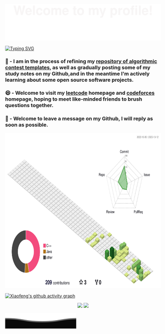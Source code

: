 ![](assets/Bottom_up.svg)

<a href="https://git.io/typing-svg"><img src="https://readme-typing-svg.herokuapp.com?font=ZCOOL+XiaoWei&weight=600&size=30&pause=1000&color=000000&center=true&vCenter=true&width=1000&height=100&lines=%E8%B7%AF%E6%BC%AB%E6%BC%AB%E5%85%B6%E4%BF%AE%E8%BF%9C%E5%85%AE%2C%E5%90%BE%E5%B0%86%E4%B8%8A%E4%B8%8B%E8%80%8C%E6%B1%82%E7%B4%A2" alt="Typing SVG" /></a>

### 🔭 - I am in the process of refining my [repository of algorithmic contest templates](https://github.com/qxf-72/Codeforces-Cpp), as well as gradually posting some of my study notes on my Github,and in the meantime I'm actively learning about some open source software projects.

### 😄 - Welcome to visit my [leetcode](https://leetcode.cn/u/qxf-u/) homepage and [codeforces](https://codeforces.com/profile/qiuxiaofeng) homepage, hoping to meet like-minded friends to brush questions together.

### 💬 - Welcome to leave a message on my Github, I will reply as soon as possible.

<p align="center">
  <img height="500" src="https://raw.githubusercontent.com/qxf-72/qxf-72/main/profile-3d.svg" />
</p>

[![Xiaofeng's github activity graph](https://github-readme-activity-graph.vercel.app/graph?username=qxf-72&theme=github-compact)](https://github.com/ashutosh00710/github-readme-activity-graph)

<p align="center">
  <img height="200" src="https://github-readme-stats.vercel.app/api?username=qxf-72&count_private=true&include_all_commits=true&show_icons=true&custom_title=qxf-72%27s%20GitHub%20stats" />
  <img height="200" src="https://github-readme-stats.vercel.app/api/top-langs/?username=qxf-72&theme=default&show_icons=true&exclude_repo=Obsidian-Notes,nmap,vvv-scanner,qxf-72.github.io,MyWechat,blog,intranet-api,resume,notes" />
</p>

![](assets/Bottom_down.svg)
